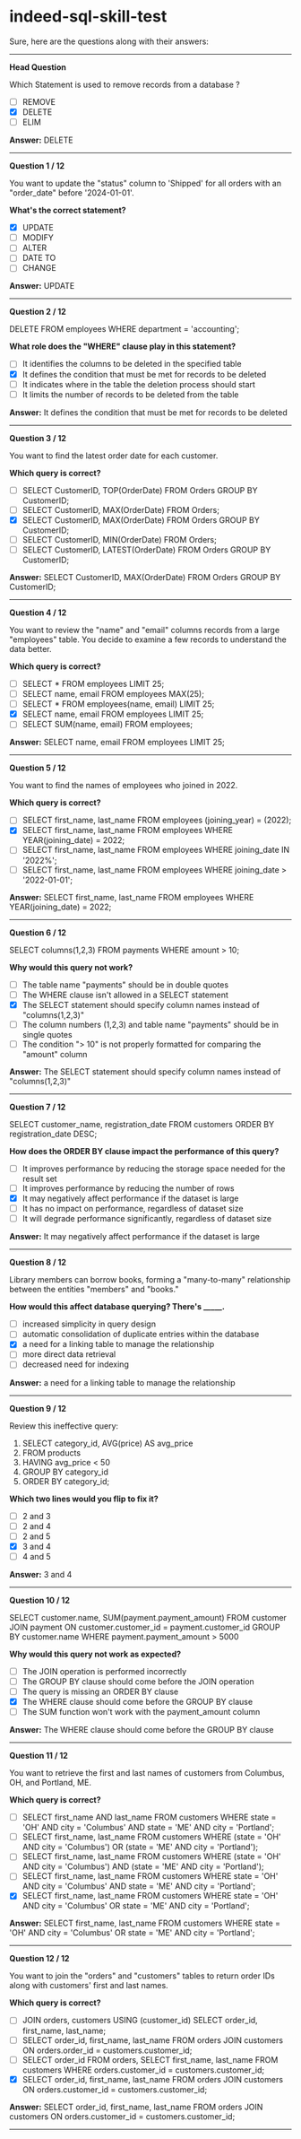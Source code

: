 # indeed-sql-skill-test


Sure, here are the questions along with their answers:

---

**Head Question**

Which Statement is used to remove records from a database ?
- [ ] REMOVE
- [x] DELETE
- [ ] ELIM

**Answer:** DELETE

---

**Question 1 / 12**

You want to update the "status" column to 'Shipped' for all orders with an "order_date" before '2024-01-01'.

**What's the correct statement?**
- [x] UPDATE
- [ ] MODIFY
- [ ] ALTER
- [ ] DATE TO
- [ ] CHANGE

**Answer:** UPDATE

---

**Question 2 / 12**

DELETE FROM employees WHERE department = 'accounting';

**What role does the "WHERE" clause play in this statement?**
- [ ] It identifies the columns to be deleted in the specified table
- [x] It defines the condition that must be met for records to be deleted
- [ ] It indicates where in the table the deletion process should start
- [ ] It limits the number of records to be deleted from the table

**Answer:** It defines the condition that must be met for records to be deleted

---

**Question 3 / 12**

You want to find the latest order date for each customer.

**Which query is correct?**
- [ ] SELECT CustomerID, TOP(OrderDate) FROM Orders GROUP BY CustomerID;
- [ ] SELECT CustomerID, MAX(OrderDate) FROM Orders;
- [x] SELECT CustomerID, MAX(OrderDate) FROM Orders GROUP BY CustomerID;
- [ ] SELECT CustomerID, MIN(OrderDate) FROM Orders;
- [ ] SELECT CustomerID, LATEST(OrderDate) FROM Orders GROUP BY CustomerID;

**Answer:** SELECT CustomerID, MAX(OrderDate) FROM Orders GROUP BY CustomerID;

---

**Question 4 / 12**

You want to review the "name" and "email" columns records from a large "employees" table. You decide to examine a few records to understand the data better.

**Which query is correct?**
- [ ] SELECT * FROM employees LIMIT 25;
- [ ] SELECT name, email FROM employees MAX(25);
- [ ] SELECT * FROM employees(name, email) LIMIT 25;
- [x] SELECT name, email FROM employees LIMIT 25;
- [ ] SELECT SUM(name, email) FROM employees;

**Answer:** SELECT name, email FROM employees LIMIT 25;

---

**Question 5 / 12**

You want to find the names of employees who joined in 2022.

**Which query is correct?**
- [ ] SELECT first_name, last_name FROM employees (joining_year) = (2022);
- [x] SELECT first_name, last_name FROM employees WHERE YEAR(joining_date) = 2022;
- [ ] SELECT first_name, last_name FROM employees WHERE joining_date IN '2022%';
- [ ] SELECT first_name, last_name FROM employees WHERE joining_date > '2022-01-01';

**Answer:** SELECT first_name, last_name FROM employees WHERE YEAR(joining_date) = 2022;

---

**Question 6 / 12**

SELECT columns(1,2,3) FROM payments WHERE amount > 10;

**Why would this query not work?**
- [ ] The table name "payments" should be in double quotes
- [ ] The WHERE clause isn't allowed in a SELECT statement
- [x] The SELECT statement should specify column names instead of "columns(1,2,3)"
- [ ] The column numbers (1,2,3) and table name "payments" should be in single quotes
- [ ] The condition "> 10" is not properly formatted for comparing the "amount" column

**Answer:** The SELECT statement should specify column names instead of "columns(1,2,3)"

---

**Question 7 / 12**

SELECT customer_name, registration_date FROM customers ORDER BY registration_date DESC;

**How does the ORDER BY clause impact the performance of this query?**
- [ ] It improves performance by reducing the storage space needed for the result set
- [ ] It improves performance by reducing the number of rows
- [x] It may negatively affect performance if the dataset is large
- [ ] It has no impact on performance, regardless of dataset size
- [ ] It will degrade performance significantly, regardless of dataset size

**Answer:** It may negatively affect performance if the dataset is large

---

**Question 8 / 12**

Library members can borrow books, forming a "many-to-many" relationship between the entities "members" and "books."

**How would this affect database querying? There's _____.**
- [ ] increased simplicity in query design
- [ ] automatic consolidation of duplicate entries within the database
- [x] a need for a linking table to manage the relationship
- [ ] more direct data retrieval
- [ ] decreased need for indexing

**Answer:** a need for a linking table to manage the relationship

---

**Question 9 / 12**

Review this ineffective query:

1. SELECT category_id, AVG(price) AS avg_price
2. FROM products
3. HAVING avg_price < 50
4. GROUP BY category_id
5. ORDER BY category_id;

**Which two lines would you flip to fix it?**
- [ ] 2 and 3
- [ ] 2 and 4
- [ ] 2 and 5
- [x] 3 and 4
- [ ] 4 and 5

**Answer:** 3 and 4

---

**Question 10 / 12**

SELECT customer.name, SUM(payment.payment_amount) FROM customer JOIN payment ON customer.customer_id = payment.customer_id GROUP BY customer.name WHERE payment.payment_amount > 5000

**Why would this query not work as expected?**
- [ ] The JOIN operation is performed incorrectly
- [ ] The GROUP BY clause should come before the JOIN operation
- [ ] The query is missing an ORDER BY clause
- [x] The WHERE clause should come before the GROUP BY clause
- [ ] The SUM function won't work with the payment_amount column

**Answer:** The WHERE clause should come before the GROUP BY clause

---

**Question 11 / 12**

You want to retrieve the first and last names of customers from Columbus, OH, and Portland, ME.

**Which query is correct?**
- [ ] SELECT first_name AND last_name FROM customers WHERE state = 'OH' AND city = 'Columbus' AND state = 'ME' AND city = 'Portland';
- [ ] SELECT first_name, last_name FROM customers WHERE (state = 'OH' AND city = 'Columbus') OR (state = 'ME' AND city = 'Portland');
- [ ] SELECT first_name, last_name FROM customers WHERE (state = 'OH' AND city = 'Columbus') AND (state = 'ME' AND city = 'Portland');
- [ ] SELECT first_name, last_name FROM customers WHERE state = 'OH' AND city = 'Columbus' AND state = 'ME' AND city = 'Portland';
- [x] SELECT first_name, last_name FROM customers WHERE state = 'OH' AND city = 'Columbus' OR state = 'ME' AND city = 'Portland';

**Answer:** SELECT first_name, last_name FROM customers WHERE state = 'OH' AND city = 'Columbus' OR state = 'ME' AND city = 'Portland';

---

**Question 12 / 12**

You want to join the "orders" and "customers" tables to return order IDs along with customers' first and last names.

**Which query is correct?**
- [ ] JOIN orders, customers USING (customer_id) SELECT order_id, first_name, last_name;
- [ ] SELECT order_id, first_name, last_name FROM orders JOIN customers ON orders.order_id = customers.customer_id;
- [ ] SELECT order_id FROM orders, SELECT first_name, last_name FROM customers WHERE orders.customer_id = customers.customer_id;
- [x] SELECT order_id, first_name, last_name FROM orders JOIN customers ON orders.customer_id = customers.customer_id;

**Answer:** SELECT order_id, first_name, last_name FROM orders JOIN customers ON orders.customer_id = customers.customer_id;

---

